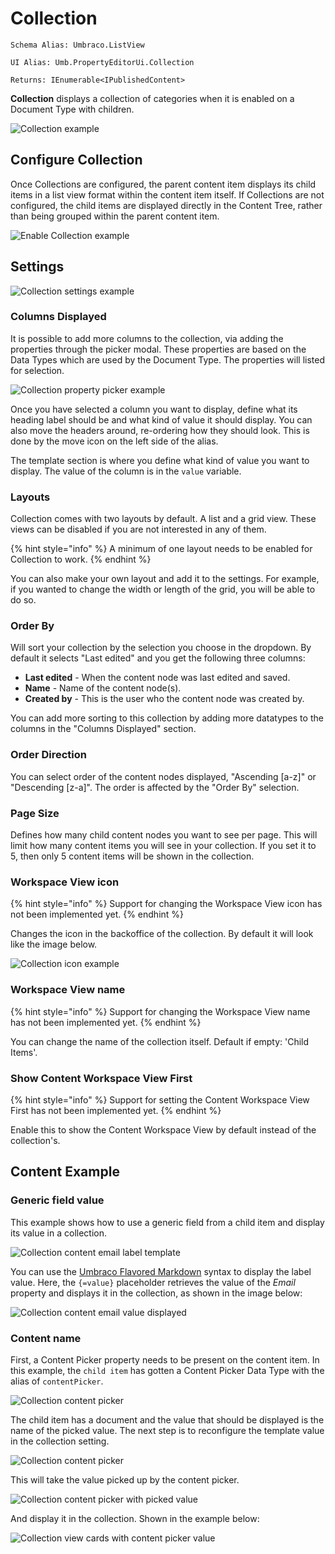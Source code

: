 # Collection

`Schema Alias: Umbraco.ListView`

`UI Alias: Umb.PropertyEditorUi.Collection`

`Returns: IEnumerable<IPublishedContent>`

**Collection** displays a collection of categories when it is enabled on a Document Type with children.

![Collection example](images/listview-v14.png)

## Configure Collection

Once Collections are configured, the parent content item displays its child items in a list view format within the content item itself. If Collections are not configured, the child items are displayed directly in the Content Tree, rather than being grouped within the parent content item.

![Enable Collection example](images/enable-listview-v14.png)

## Settings

![Collection settings example](../../../../.gitbook/assets/collection-settings-example-15-1.png)

### Columns Displayed

It is possible to add more columns to the collection, via adding the properties through the picker modal. These properties are based on the Data Types which are used by the Document Type. The properties will listed for selection.

![Collection property picker example](images/collection-property-picker.png)

Once you have selected a column you want to display, define what its heading label should be and what kind of value it should display. You can also move the headers around, re-ordering how they should look. This is done by the move icon on the left side of the alias.

The template section is where you define what kind of value you want to display. The value of the column is in the `value` variable.

### Layouts

Collection comes with two layouts by default. A list and a grid view. These views can be disabled if you are not interested in any of them.

{% hint style="info" %}
A minimum of one layout needs to be enabled for Collection to work.
{% endhint %}

You can also make your own layout and add it to the settings. For example, if you wanted to change the width or length of the grid, you will be able to do so.

### Order By

Will sort your collection by the selection you choose in the dropdown. By default it selects "Last edited" and you get the following three columns:

* **Last edited** - When the content node was last edited and saved.
* **Name** - Name of the content node(s).
* **Created by** - This is the user who the content node was created by.

You can add more sorting to this collection by adding more datatypes to the columns in the "Columns Displayed" section.

### Order Direction

You can select order of the content nodes displayed, "Ascending \[a-z]" or "Descending \[z-a]". The order is affected by the "Order By" selection.

### Page Size

Defines how many child content nodes you want to see per page. This will limit how many content items you will see in your collection. If you set it to 5, then only 5 content items will be shown in the collection.

### Workspace View icon

{% hint style="info" %}
Support for changing the Workspace View icon has not been implemented yet.
{% endhint %}

Changes the icon in the backoffice of the collection. By default it will look like the image below.

![Collection icon example](../../../../../../16/umbraco-cms/fundamentals/backoffice/property-editors/built-in-property-editors/images/list-icon.png)

### Workspace View name

{% hint style="info" %}
Support for changing the Workspace View name has not been implemented yet.
{% endhint %}

You can change the name of the collection itself. Default if empty: 'Child Items'.

### Show Content Workspace View First

{% hint style="info" %}
Support for setting the Content Workspace View First has not been implemented yet.
{% endhint %}

Enable this to show the Content Workspace View by default instead of the collection's.

## Content Example

### Generic field value

This example shows how to use a generic field from a child item and display its value in a collection.

![Collection content email label template](images/collection-label-template.png)

You can use the [Umbraco Flavored Markdown](../../../../reference/umbraco-flavored-markdown.md) syntax to display the label value. Here, the `{=value}` placeholder retrieves the value of the _Email_ property and displays it in the collection, as shown in the image below:

![Collection content email value displayed](images/collections-display-email.png)

### Content name

First, a Content Picker property needs to be present on the content item. In this example, the `child item` has gotten a Content Picker Data Type with the alias of `contentPicker`.

![Collection content picker](images/content-picker-property.png)

The child item has a document and the value that should be displayed is the name of the picked value. The next step is to reconfigure the template value in the collection setting.

![Collection content picker](images/collection-column-content-picker.png)

This will take the value picked up by the content picker.

![Collection content picker with picked value](images/content-picker-picked-value.png)

And display it in the collection. Shown in the example below:

![Collection view cards with content picker value](images/collection-view-cards-content-picker.png)
